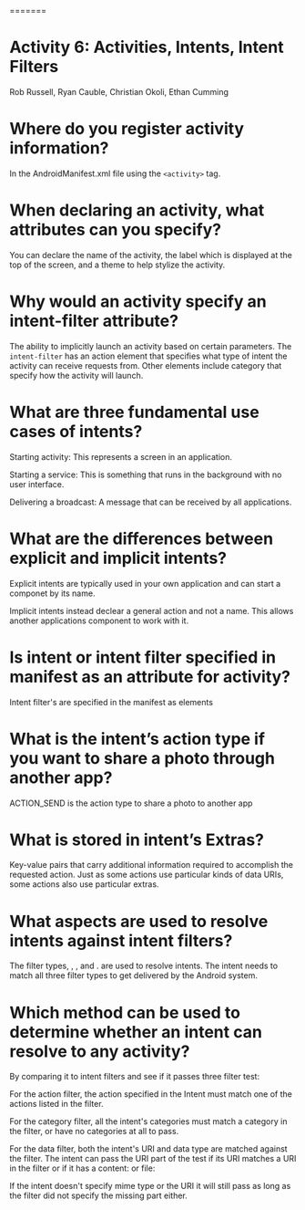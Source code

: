 
=======
# Activity 6: Activities, Intents, Intent Filters
  Rob Russell, Ryan Cauble, Christian Okoli, Ethan Cumming

# Where do you register activity information?

In the AndroidManifest.xml file using the `<activity>` tag.
  
# When declaring an activity, what attributes can you specify?

You can declare the name of the activity, the label which is displayed at the top of the screen, and a theme to help stylize the activity.

# Why would an activity specify an intent-filter attribute? 
 
 The ability to implicitly launch an activity based on certain parameters. The `intent-filter` has an action element that specifies what type of intent the activity can receive requests from. Other elements include category that specify how the activity will launch. 



# What are three fundamental use cases of intents?

Starting activity: This represents a screen in an application. 


Starting a service: This is something that runs in the background with no user interface.


Delivering a broadcast: A message that can be received by all applications.


# What are the differences between explicit and implicit intents?

Explicit intents are typically used in your own application and can start a componet by its name. 


Implicit intents instead declear a general action and not a name. This allows another applications component to work with it. 


# Is intent or intent filter specified in manifest as an attribute for activity?

Intent filter's are specified in the manifest as <intent-filter> elements

# What is the intent’s action type if you want to share a photo through another app? 

ACTION_SEND is the action type to share a photo to another app



# What is stored in intent’s Extras?

Key-value pairs that carry additional information required to accomplish the requested action. Just as some actions use particular kinds of data URIs, some actions also use particular extras. 

# What aspects are used to resolve intents against intent filters?

The filter types, <action>, <category>, and <data>. are used to resolve intents. 
The intent needs to match all three filter types to get delivered by the Android system.
 

# Which method can be used to determine whether an intent can resolve to any activity?

By comparing it to intent filters and see if it passes three filter test:

 For the action filter, the action specified in the Intent must match one of the actions listed in the filter. 
 
 For the category filter, all the intent's categories must match a category in the filter, or have no categories at all to   pass.
  
 For the data filter, both the intent's URI and data type are matched against the filter. The intent can pass the URI part of the test if its URI matches a URI in the filter or if it has a content: or file:

 If the intent doesn't specify mime type or the URI it will still pass as long as the filter did not specify the missing part either.  

